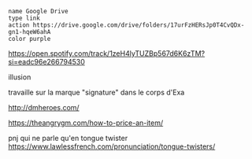 ```button
name Google Drive
type link
action https://drive.google.com/drive/folders/17urFzHERsJp0T4CvQDx-gn1-hqeW6ahA
color purple
```


https://open.spotify.com/track/1zeH4lyTUZBp567d6K6zTM?si=eadc96e266794530


illusion

travaille sur la marque "signature" dans le corps d'Exa

http://dmheroes.com/

https://theangrygm.com/how-to-price-an-item/

pnj qui ne parle qu'en tongue twister https://www.lawlessfrench.com/pronunciation/tongue-twisters/
